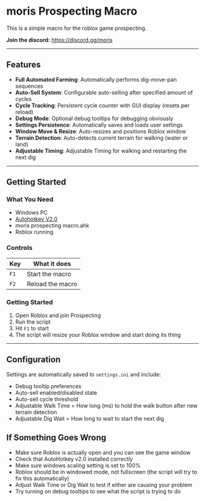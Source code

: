 # moris Prospecting Macro
This is a simple macro for the roblox game prospecting.

**Join the discord:** https://discord.gg/moris

---

## Features

- **Full Automated Farming**: Automatically performs dig-move-pan sequences
- **Auto-Sell System**: Configurable auto-selling after specified amount of cycles
- **Cycle Tracking**: Persistent cycle counter with GUI display (resets per reload)
- **Debug Mode**: Optional debug tooltips for debugging obviously
- **Settings Persistence**: Automatically saves and loads user settings
- **Window Move & Resize**: Auto-resizes and positions Roblox window
- **Terrain Detection**: Auto-detects current terrain for walking (water or land)
- **Adjustable Timing**: Adjustable Timing for walking and restarting the next dig

---

## Getting Started

### What You Need

- Windows PC
- [Autohotkey V2.0](https://www.autohotkey.com/)
- moris prospecting macro.ahk
- Roblox running

### Controls

| Key | What it does |
|-----|--------------|
| `F1` | Start the macro |
| `F2` | Reload the macro |

### Getting Started

1. Open Roblox and join Prospecting
2. Run the script
3. Hit `F1` to start
4. The script will resize your Roblox window and start doing its thing

---

## Configuration

Settings are automatically saved to `settings.ini` and include:

- Debug tooltip preferences
- Auto-sell enabled/disabled state
- Auto-sell cycle threshold
- Adjustable Walk Time = How long (ms) to hold the walk button after new terrain detection
- Adjustable Dig Wait = How long to wait to start the next dig

## If Something Goes Wrong

- Make sure Roblox is actually open and you can see the game window
- Check that AutoHotkey v2.0 installed correctly
- Make sure windows scaling setting is set to 100%
- Roblox should be in windowed mode, not fullscreen (the script will try to fix this automatically)
- Adjust Walk Time or Dig Wait to test if either are causing your problem
- Try turning on debug tooltips to see what the script is trying to do
